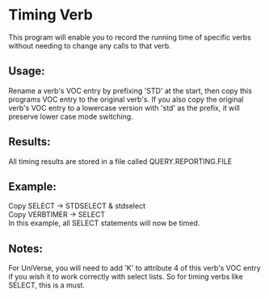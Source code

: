 # Timing Verb

This program will enable you to record the running time of specific verbs without needing to change any calls to that verb.

## Usage:

Rename a verb's VOC entry by prefixing 'STD' at the start, then copy this programs VOC entry to the original verb's. If you also copy the original verb's VOC entry to a lowercase version with 'std' as the prefix, it will preserve lower case mode switching.

## Results:

All timing results are stored in a file called QUERY.REPORTING.FILE

## Example:

Copy SELECT -> STDSELECT & stdselect  
Copy VERBTIMER -> SELECT  
In this example, all SELECT statements will now be timed.

## Notes:
For UniVerse, you will need to add 'K' to attribute 4 of this verb's VOC entry if you wish it to work correctly with select lists. So for timing verbs like SELECT, this is a must.
